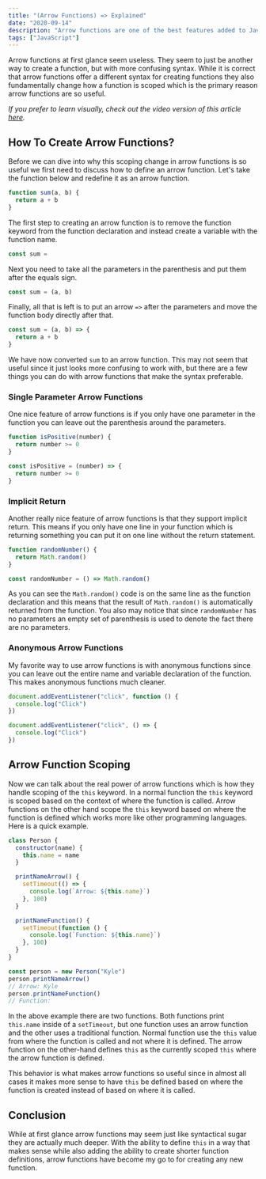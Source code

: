 ```yaml
---
title: "(Arrow Functions) => Explained"
date: "2020-09-14"
description: "Arrow functions are one of the best features added to JavaScript and in this article I will explain everything you need to know about them."
tags: ["JavaScript"]
---
```


Arrow functions at first glance seem useless. They seem to just be another way to create a function, but with more confusing syntax. While it is correct that arrow functions offer a different syntax for creating functions they also fundamentally change how a function is scoped which is the primary reason arrow functions are so useful.

_If you prefer to learn visually, check out the video version of this article [here](https://youtu.be/h33Srr5J9nY)._

## How To Create Arrow Functions?

Before we can dive into why this scoping change in arrow functions is so useful we first need to discuss how to define an arrow function. Let's take the function below and redefine it as an arrow function.

```js
function sum(a, b) {
  return a + b
}
```

The first step to creating an arrow function is to remove the function keyword from the function declaration and instead create a variable with the function name.

```js
const sum =
```

Next you need to take all the parameters in the parenthesis and put them after the equals sign.

```js
const sum = (a, b)
```

Finally, all that is left is to put an arrow `=>` after the parameters and move the function body directly after that.

```js
const sum = (a, b) => {
  return a + b
}
```

We have now converted `sum` to an arrow function. This may not seem that useful since it just looks more confusing to work with, but there are a few things you can do with arrow functions that make the syntax preferable.

### Single Parameter Arrow Functions

One nice feature of arrow functions is if you only have one parameter in the function you can leave out the parenthesis around the parameters.

```js
function isPositive(number) {
  return number >= 0
}
```

```js
const isPositive = (number) => {
  return number >= 0
}
```

### Implicit Return

Another really nice feature of arrow functions is that they support implicit return. This means if you only have one line in your function which is returning something you can put it on one line without the return statement.

```js
function randomNumber() {
  return Math.random()
}
```

```js
const randomNumber = () => Math.random()
```

As you can see the `Math.random()` code is on the same line as the function declaration and this means that the result of `Math.random()` is automatically returned from the function. You also may notice that since `randomNumber` has no parameters an empty set of parenthesis is used to denote the fact there are no parameters.

### Anonymous Arrow Functions

My favorite way to use arrow functions is with anonymous functions since you can leave out the entire name and variable declaration of the function. This makes anonymous functions much cleaner.

```js
document.addEventListener("click", function () {
  console.log("Click")
})
```

```js
document.addEventListener("click", () => {
  console.log("Click")
})
```

## Arrow Function Scoping

Now we can talk about the real power of arrow functions which is how they handle scoping of the `this` keyword. In a normal function the `this` keyword is scoped based on the context of where the function is called. Arrow functions on the other hand scope the `this` keyword based on where the function is defined which works more like other programming languages. Here is a quick example.

```js
class Person {
  constructor(name) {
    this.name = name
  }

  printNameArrow() {
    setTimeout(() => {
      console.log(`Arrow: ${this.name}`)
    }, 100)
  }

  printNameFunction() {
    setTimeout(function () {
      console.log(`Function: ${this.name}`)
    }, 100)
  }
}

const person = new Person("Kyle")
person.printNameArrow()
// Arrow: Kyle
person.printNameFunction()
// Function:
```

In the above example there are two functions. Both functions print `this.name` inside of a `setTimeout`, but one function uses an arrow function and the other uses a traditional function. Normal function use the `this` value from where the function is called and not where it is defined. The arrow function on the other-hand defines `this` as the currently scoped `this` where the arrow function is defined.

This behavior is what makes arrow functions so useful since in almost all cases it makes more sense to have `this` be defined based on where the function is created instead of based on where it is called.

## Conclusion

While at first glance arrow functions may seem just like syntactical sugar they are actually much deeper. With the ability to define `this` in a way that makes sense while also adding the ability to create shorter function definitions, arrow functions have become my go to for creating any new function.
